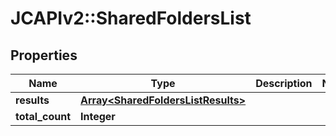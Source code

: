 # JCAPIv2::SharedFoldersList

## Properties
Name | Type | Description | Notes
------------ | ------------- | ------------- | -------------
**results** | [**Array&lt;SharedFoldersListResults&gt;**](SharedFoldersListResults.md) |  | 
**total_count** | **Integer** |  | 


